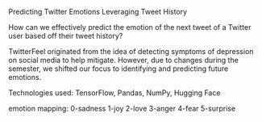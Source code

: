Predicting Twitter Emotions Leveraging Tweet History

How can we effectively predict the emotion of the next tweet of a Twitter user based off their tweet history?


TwitterFeel originated from the idea of detecting symptoms of depression on social media to help mitigate. However, due to changes during the semester, we shifted our focus to identifying and predicting future emotions.

Technologies used: TensorFlow, Pandas, NumPy, Hugging Face

emotion mapping:
0-sadness
1-joy
2-love
3-anger
4-fear
5-surprise
